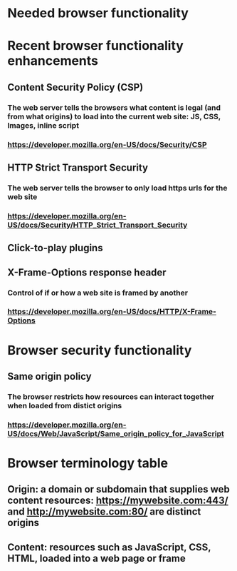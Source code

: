 # Needed browser functionality

## 

# Recent browser functionality enhancements

## Content Security Policy (CSP)
### The web server tells the browsers what content is legal (and from what origins) to load into the current web site: JS, CSS, Images, inline script
### https://developer.mozilla.org/en-US/docs/Security/CSP


## HTTP Strict Transport Security
### The web server tells the browser to only load https urls for the web site
### https://developer.mozilla.org/en-US/docs/Security/HTTP_Strict_Transport_Security

## Click-to-play plugins


## X-Frame-Options response header		
### Control of if or how a web site is framed by another 
### https://developer.mozilla.org/en-US/docs/HTTP/X-Frame-Options

# Browser security functionality

## Same origin policy
### The browser restricts how resources can interact together when loaded from distict origins
### https://developer.mozilla.org/en-US/docs/Web/JavaScript/Same_origin_policy_for_JavaScript

# Browser terminology table

## Origin: a domain or subdomain that supplies web content resources: https://mywebsite.com:443/ and http://mywebsite.com:80/ are distinct origins

## Content: resources such as JavaScript, CSS, HTML, loaded into a web page or frame
